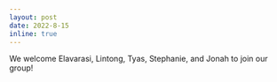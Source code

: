 ```yaml
---
layout: post
date: 2022-8-15
inline: true
---
```


We welcome Elavarasi, Lintong, Tyas, Stephanie, and Jonah to join our group!
